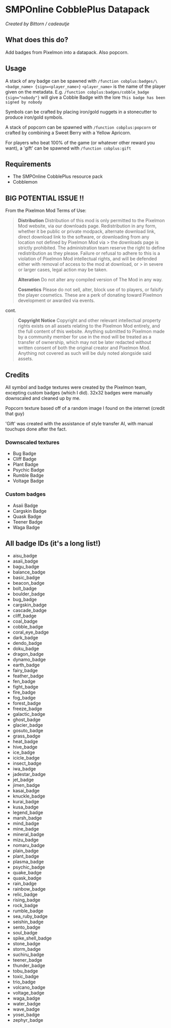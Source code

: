 # SMPOnline CobblePlus Datapack

*Created by Bittorn / cadeautje*

## What does this do?

Add badges from Pixelmon into a datapack. Also popcorn.

## Usage

A stack of any badge can be spawned with `/function cobplus:badges/\<badge_name> {sign=<player_name>}`
`<player_name>` is the name of the player given on the metadata.
E.g. `/function cobplus:badges/cobble_badge {sign="nobody"}`
will give a Cobble Badge with the lore `This badge has been signed by nobody`

Symbols can be crafted by placing iron/gold nuggets in a stonecutter to produce iron/gold symbols.

A stack of popcorn can be spawned with `/function cobplus:popcorn` or crafted by combining a Sweet Berry with a Yellow Apricorn.

For players who beat 100% of the game (or whatever other reward you want), a 'gift' can be spawned with `/function cobplus:gift`

## Requirements

- The SMPOnline CobblePlus resource pack
- Cobblemon

## BIG POTENTIAL ISSUE !!

From the Pixelmon Mod Terms of Use:

> **Distribution**
> Distribution of this mod is only permitted to the Pixelmon Mod website, via our downloads page. Redistribution in any form, whether it be public or private modpack, alternate download link, direct download link to the software, or downloading from any location not defined by Pixelmon Mod via > the downloads page is strictly prohibited. The administration team reserve the right to define redistribution as they please. Failure or refusal to adhere to this is a violation of Pixelmon Mod intellectual rights, and will be defended either with removal of access to the mod at download, or > in severe or larger cases, legal action may be taken.
> 
> **Alteration**
> Do not alter any compiled version of The Mod in any way.
> 
> **Cosmetics**
> Please do not sell, alter, block use of to players, or falsify the player cosmetics. These are a perk of donating toward Pixelmon development or awarded via events.

cont.

> **Copyright Notice**
> Copyright and other relevant intellectual property rights exists on all assets relating to the Pixelmon Mod entirely, and the full content of this website. Anything submitted to Pixelmon made by a community member for use in the mod will be treated as a transfer of ownership, which may not be later redacted without written consent of both the original creator and Pixelmon Mod. Anything not covered as such will be duly noted alongside said assets.

## Credits

All symbol and badge textures were created by the Pixelmon team, excepting custom badges (which I did). 32x32 badges were manually downscaled and cleaned up by me.

Popcorn texture based off of a random image I found on the internet (credit that guy)

'Gift' was created with the assistance of style transfer AI, with manual touchups done after the fact.

### Downscaled textures

- Bug Badge
- Cliff Badge
- Plant Badge
- Psychic Badge
- Rumble Badge
- Voltage Badge

### Custom badges

- Asaii Badge
- Cargskin Badge
- Quask Badge
- Teener Badge
- Waga Badge

## All badge IDs (it's a long list!)

- aisu_badge
- asaii_badge
- bagu_badge
- balance_badge
- basic_badge
- beacon_badge
- bolt_badge
- boulder_badge
- bug_badge
- cargskin_badge
- cascade_badge
- cliff_badge
- coal_badge 
- cobble_badge
- coral_eye_badge
- dark_badge
- dendo_badge
- doku_badge
- dragon_badge
- dynamo_badge
- earth_badge
- fairy_badge
- feather_badge
- fen_badge
- fight_badge
- fire_badge
- fog_badge
- forest_badge
- freeze_badge
- galactic_badge
- ghost_badge
- glacier_badge
- gosuto_badge
- grass_badge
- heat_badge
- hive_badge
- ice_badge
- icicle_badge
- insect_badge
- iwa_badge
- jadestar_badge
- jet_badge
- jimen_badge
- kasai_badge
- knuckle_badge
- kurai_badge
- kusa_badge
- legend_badge
- marsh_badge
- mind_badge
- mine_badge
- mineral_badge
- mizu_badge
- nomaru_badge
- plain_badge
- plant_badge
- plasma_badge
- psychic_badge
- quake_badge
- quask_badge
- rain_badge
- rainbow_badge 
- relic_badge
- rising_badge
- rock_badge
- rumble_badge
- sea_ruby_badge
- seishin_badge
- sento_badge
- soul_badge
- spike_shell_badge
- stone_badge
- storm_badge
- suchiru_badge
- teener_badge
- thunder_badge
- tobu_badge
- toxic_badge
- trio_badge
- volcano_badge
- voltage_badge
- waga_badge
- water_badge
- wave_badge
- yosei_badge
- zephyr_badge

